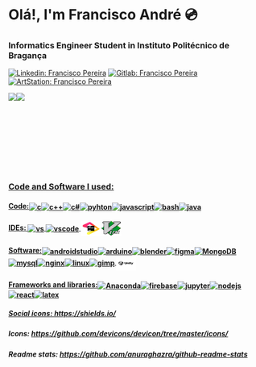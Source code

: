# Olá!, I'm Francisco André 💿
### Informatics Engineer Student in Instituto Politécnico de Bragança 

[![Linkedin: Francisco Pereira](https://img.shields.io/badge/-Francisco%20Pereira-blue?style=flat-square&logo=Linkedin&logoColor=white&link=https://www.linkedin.com/in/francisco-pereira-9755501a3/)](https://www.linkedin.com/in/francisco-pereira-9755501a3/)
[![Gitlab: Francisco Pereira](https://img.shields.io/badge/-ffarps-orange?style=flat-square&logo=gitlab&logoColor=white)](https://gitlab.com/ffarps)
[![ArtStation: Francisco Pereira](https://img.shields.io/badge/-Francisco%20Pereira-blue?style=flat-square&logo=artstation&logoColor=white)](https://www.artstation.com/farps)


<!--[![GitHub ffarps](https://img.shields.io/github/followers/ffarps?label=follow&style=social)](https://github.com/ffarps)-->


<div>
 <a href="https://github.com/ffarps">
<img align="left" witdh="47%" src="https://github-readme-stats.vercel.app/api?username=ffarps&show_icons=true&theme=rose_pine" />
<img align="left" witdh="47%" src="https://github-readme-stats.vercel.app/api/top-langs/?username=ffarps&layout=compact)](https://github.com/anuraghazra/github-readme-stats" />
</div>

<br /><br /><br /><br /><br /><br /><br /><br /><br />

### Code and Software I used:
#### Code:<img align="center" alt="c" height="30" width="40" src="https://cdn.jsdelivr.net/gh/devicons/devicon/icons/c/c-original.svg" href="https://en.wikipedia.org/wiki/C_(programming_language)"/><img align="center" alt="c++" height="30" width="40"  src="https://cdn.jsdelivr.net/gh/devicons/devicon/icons/cplusplus/cplusplus-original.svg" /><img align="center" alt="c#" height="30" width="40"  src="https://cdn.jsdelivr.net/gh/devicons/devicon/icons/csharp/csharp-original.svg" /><img align="center" alt="pyhton" height="30" width="40"  src="https://cdn.jsdelivr.net/gh/devicons/devicon/icons/python/python-original.svg" /><img align="center" alt="javascript" height="30" width="40"  src="https://cdn.jsdelivr.net/gh/devicons/devicon/icons/javascript/javascript-plain.svg" /><img align="center" alt="bash" height="30" width="40"  src="https://cdn.jsdelivr.net/gh/devicons/devicon/icons/bash/bash-original.svg" /><img align="center" alt="java" height="30" width="40"  src="https://cdn.jsdelivr.net/gh/devicons/devicon/icons/java/java-plain-wordmark.svg" />

#### IDEs: <img align="center" alt="vs" height="30" width="40" src="https://cdn.jsdelivr.net/gh/devicons/devicon/icons/visualstudio/visualstudio-plain.svg" /> <img align="center" alt="vscode" height="30" width="40" src="https://cdn.jsdelivr.net/gh/devicons/devicon/icons/vscode/vscode-original.svg" />  <img align="center" alt="Rider" height="30" width="40" src="https://github.com/devicons/devicon/blob/master/icons/jetbrains/jetbrains-original.svg" /><img align="center" alt="VIM" height="30" width="40" src="https://github.com/devicons/devicon/blob/master/icons/vim/vim-original.svg"/>

#### Software:<img align="center" alt="androidstudio" height="30" width="40"  src="https://cdn.jsdelivr.net/gh/devicons/devicon/icons/androidstudio/androidstudio-plain-wordmark.svg" /><img align="center" alt="arduino" height="30" width="40"  src="https://cdn.jsdelivr.net/gh/devicons/devicon/icons/arduino/arduino-original.svg" /><img align="center" alt="blender" height="30" width="40"  src="https://cdn.jsdelivr.net/gh/devicons/devicon/icons/blender/blender-original.svg" /><img align="center" alt="figma" height="30" width="40" src="https://cdn.jsdelivr.net/gh/devicons/devicon/icons/figma/figma-original.svg" /><img align="center" alt="MongoDB" height="30" width="40"  src="https://cdn.jsdelivr.net/gh/devicons/devicon/icons/mongodb/mongodb-original-wordmark.svg" /><img align="center" alt="mysql" height="30" width="40"  src="https://cdn.jsdelivr.net/gh/devicons/devicon/icons/mysql/mysql-original-wordmark.svg" /><img align="center" alt="nginx" height="30" width="40"  src="https://cdn.jsdelivr.net/gh/devicons/devicon/icons/nginx/nginx-original.svg" /><img align="center" alt="linux" height="30" width="40" src="https://cdn.jsdelivr.net/gh/devicons/devicon/icons/linux/linux-original.svg" /><img align="center" alt="gimp" height="30" width="40" src="https://cdn.jsdelivr.net/gh/devicons/devicon/icons/gimp/gimp-plain-wordmark.svg" />  <img align="center" alt="Unity" height="30" width="40" src="https://github.com/devicons/devicon/blob/master/icons/unity/unity-original-wordmark.svg" />


#### Frameworks and libraries:<img align="center" alt="Anaconda" height="30" width="40"  src="https://cdn.jsdelivr.net/gh/devicons/devicon/icons/anaconda/anaconda-original.svg" /><img align="center" alt="firebase" height="30" width="40"  src="https://cdn.jsdelivr.net/gh/devicons/devicon/icons/firebase/firebase-plain-wordmark.svg"/><img align="center" alt="jupyter" height="30" width="40"  src="https://cdn.jsdelivr.net/gh/devicons/devicon/icons/jupyter/jupyter-original-wordmark.svg"/><img align="center" alt="nodejs" height="30" width="40"  src="https://cdn.jsdelivr.net/gh/devicons/devicon/icons/nodejs/nodejs-original-wordmark.svg" /><img align="center" alt="react" height="30" width="40"  src="https://cdn.jsdelivr.net/gh/devicons/devicon/icons/react/react-original-wordmark.svg" /><img align="center" alt="latex" height="30" width="40" src="https://cdn.jsdelivr.net/gh/devicons/devicon/icons/latex/latex-original.svg" />
 

<!--[![Twitter: ThaiiBraga](https://img.shields.io/twitter/follow/ThaiiBraga?style=social)](https://twitter.com/ThaiiBraga)-->
<!--![Linktree](https://img.shields.io/badge/linktree-1de9b6?style=for-the-badge&logo=linktree&logoColor=white)-->
<!--  ##### Avatar: https://avatarmaker.com/-->

<!--```javascript
const thai = {
  pronouns: "she" | "her",
  code: [Javascript, Typescript, HTML, CSS, Ruby, Python, Java],
  tools: [React, Redux, Node, Storybook, Styled-Components, Jest, Docker],
  architecture: ["microservices", "event-driven", "design system pattern"],
  techCommunities: {
                        coorganizer: "AfroPython",
                        speaker: "Latinity",
                        mentor: "EducaTRANSforma"
                      },
 challenge: "I am doing the #100DaysOfCode challenge focused on react and typescript"
}
```-->

##### Social icons: https://shields.io/
##### Icons:  https://github.com/devicons/devicon/tree/master/icons/
##### Readme stats: https://github.com/anuraghazra/github-readme-stats
